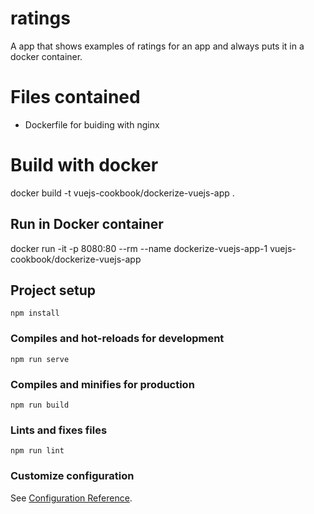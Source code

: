 # ratings

A app that shows examples of ratings for an app and always puts it in a docker container.


# Files contained

- Dockerfile for buiding with nginx


# Build with docker

docker build -t vuejs-cookbook/dockerize-vuejs-app .


## Run in Docker container

docker run -it -p 8080:80 --rm --name dockerize-vuejs-app-1 vuejs-cookbook/dockerize-vuejs-app


## Project setup
```
npm install
```

### Compiles and hot-reloads for development
```
npm run serve
```

### Compiles and minifies for production
```
npm run build
```

### Lints and fixes files
```
npm run lint
```

### Customize configuration
See [Configuration Reference](https://cli.vuejs.org/config/).
